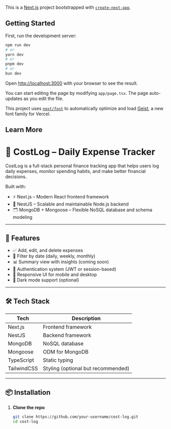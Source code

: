 This is a [Next.js](https://nextjs.org) project bootstrapped with [`create-next-app`](https://nextjs.org/docs/app/api-reference/cli/create-next-app).

## Getting Started

First, run the development server:

```bash
npm run dev
# or
yarn dev
# or
pnpm dev
# or
bun dev
```

Open [http://localhost:3000](http://localhost:3000) with your browser to see the result.

You can start editing the page by modifying `app/page.tsx`. The page auto-updates as you edit the file.

This project uses [`next/font`](https://nextjs.org/docs/app/building-your-application/optimizing/fonts) to automatically optimize and load [Geist](https://vercel.com/font), a new font family for Vercel.

## Learn More

# 💸 CostLog – Daily Expense Tracker

CostLog is a full-stack personal finance tracking app that helps users log daily expenses, monitor spending habits, and make better financial decisions.

Built with:

- ⚡️ Next.js – Modern React frontend framework
- 🔧 NestJS – Scalable and maintainable Node.js backend
- 🗂️ MongoDB + Mongoose – Flexible NoSQL database and schema modeling

---

## 🚀 Features

- ✅ Add, edit, and delete expenses
- 📅 Filter by date (daily, weekly, monthly)
- 📊 Summary view with insights (coming soon)
- 🔐 Authentication system (JWT or session-based)
- 📱 Responsive UI for mobile and desktop
- 🌙 Dark mode support (optional)

---

## 🛠️ Tech Stack

| Tech        | Description                        |
| ----------- | ---------------------------------- |
| Next.js     | Frontend framework                 |
| NestJS      | Backend framework                  |
| MongoDB     | NoSQL database                     |
| Mongoose    | ODM for MongoDB                    |
| TypeScript  | Static typing                      |
| TailwindCSS | Styling (optional but recommended) |

---

## 📦 Installation

1. **Clone the repo**
   ```bash
   git clone https://github.com/your-username/cost-log.git
   cd cost-log
   ```
